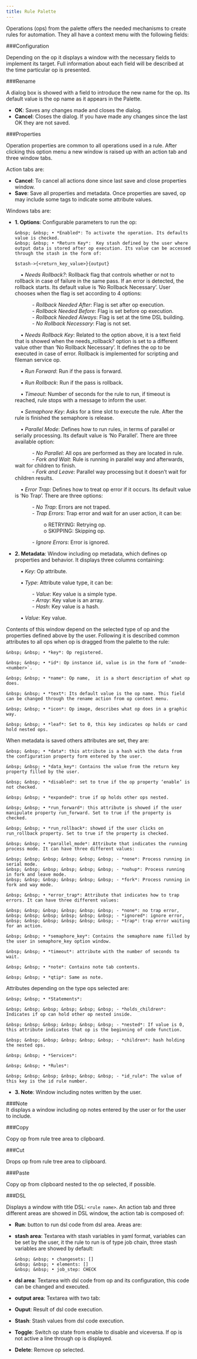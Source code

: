 ```yaml
---
title: Rule Palette
---
```


Operations (ops) from the palette offers the needed mechanisms to create 
rules for automation. They all have a context menu with the following fields:

###Configuration

Depending on the op it displays a window with the necessary fields to implement its target. Full information about each field will be described at the time particular op is presented.    

###Rename    

A dialog box is showed with a field to introduce the new name for the op. Its default value is the op name as it appears in the Palette. 

* **OK**: Saves any changes made and closes the dialog.
* **Cancel**: Closes the dialog. If you have made any changes since the last OK they are not saved.    

###Properties  

Operation properties are common to all operations used in a rule. After clicking this option menu a new window is raised up with an action tab and three window tabs.

Action tabs are:

* **Cancel**: To cancel all actions done since last save and close properties window.
* **Save**: Save all properties and metadata. Once properties are saved, op may include some tags to indicate some attribute values.

Windows tabs are:

* **1. Options**: Configurable parameters to run the op:    

      &nbsp; &nbsp; • *Enabled*: To activate the operation. Its defaults value is checked.    
      &nbsp; &nbsp; • *Return Key*:  Key stash defined by the user where output data is stored after op execution. Its value can be accessed through the stash in the form of:         

   `$stash->{<return_key_value>}{output}`    
      
    &nbsp; &nbsp; • *Needs Rollback?*: Rollback flag that controls whether or not to rollback in case of failure in the same pass. If an error is detected, the rollback starts. Its default value is ‘No Rollback Necessary’.  User chooses when the flag is set according to 4 options:  

           
    &nbsp; &nbsp; &nbsp; &nbsp; &nbsp; &nbsp; - *Rollback Needed After*: Flag is set after op execution.    
    &nbsp; &nbsp; &nbsp; &nbsp; &nbsp; &nbsp; - *Rollback Needed Before*: Flag is set before op execution.    
    &nbsp; &nbsp; &nbsp; &nbsp; &nbsp; &nbsp; - *Rollback Needed Always*: Flag is set at the time DSL building.    
    &nbsp; &nbsp; &nbsp; &nbsp; &nbsp; &nbsp; - *No Rollback Necessary*: Flag is not set.    

    &nbsp; &nbsp; • *Needs Rollback Key*: Related to the option above, it is a text field that is showed when the needs_rollback? option is set to a different value other than ‘No Rollback Necessary’. It defines the op to be executed in case of error.
Rollback is implemented for scripting and fileman service op.     
           

    &nbsp; &nbsp; • *Run Forward*: Run if the pass is forward.  
          
    &nbsp; &nbsp; • *Run Rollback*: Run if the pass is rollback.    

    &nbsp; &nbsp; • *Timeout*: Number of seconds for the rule to run, if timeout is reached, rule stops with a message to inform the user.    

    &nbsp; &nbsp; • *Semaphore Key*: Asks for a time slot to execute the rule. After the rule is finished the semaphore is release.    

    &nbsp; &nbsp; • *Parallel Mode*: Defines how to run rules, in terms of parallel or serially processing. Its default value is ‘No Parallel’. There are three available option:       
    
    &nbsp; &nbsp; &nbsp; &nbsp; &nbsp; &nbsp; - *No Parallel*: All ops are performed as they are located in rule.    
    &nbsp; &nbsp; &nbsp; &nbsp; &nbsp; &nbsp; - *Fork and Wait*: Rule is running in parallel way and afterwards, wait for children to finish.     
    &nbsp; &nbsp; &nbsp; &nbsp; &nbsp; &nbsp; - *Fork and Leave*: Parallel way processing but it doesn’t wait for children results.    

    &nbsp; &nbsp; • *Error Trap*: Defines how to treat op error if it occurs. Its default value is ‘No Trap’. There are three options:        

    &nbsp; &nbsp; &nbsp; &nbsp; &nbsp; &nbsp; - *No Trap*: Errors are not traped.    
    &nbsp; &nbsp; &nbsp; &nbsp; &nbsp; &nbsp; - *Trap Errors*: Trap error and wait for an user action, it can be:        

    &nbsp; &nbsp; &nbsp; &nbsp; &nbsp; &nbsp; &nbsp; &nbsp; &nbsp; &nbsp; o RETRYING: Retrying op.             
    &nbsp; &nbsp; &nbsp; &nbsp; &nbsp; &nbsp; &nbsp; &nbsp; &nbsp; &nbsp; o SKIPPING: Skipping op.            
    
    &nbsp; &nbsp; &nbsp; &nbsp; &nbsp; &nbsp; - *Ignore Errors*: Error is ignored.    

    
* **2. Metadata**: Window including op metadata, which defines op properties and behavior. It displays three columns containing:

    &nbsp; &nbsp; • *Key*: Op attribute.      
   
    &nbsp; &nbsp; • *Type*: Attribute value type, it can be:    
    
    &nbsp; &nbsp; &nbsp; &nbsp; &nbsp; &nbsp; - *Value*: Key value is a simple type.    
    &nbsp; &nbsp; &nbsp; &nbsp; &nbsp; &nbsp; - *Array*: Key value is an array.    
    &nbsp; &nbsp; &nbsp; &nbsp; &nbsp; &nbsp; - *Hash*: Key value is a hash.   
   
    &nbsp; &nbsp; • *Value*: Key value.         

Contents of this window depend on the selected type of op and the properties defined above by the user.  Following it is described common attributes to all ops when op is dragged from the palette to the rule:      
   
    &nbsp; &nbsp; • *key*: Op registered.     
   
    &nbsp; &nbsp; • *id*: Op instance id, value is in the form of ‘xnode-<number>`.    
    
    &nbsp; &nbsp; • *name*: Op name,  it is a short description of what op does.    
    
    &nbsp; &nbsp; • *text*: Its default value is the op name. This field can be changed through the rename action from op context menu.    
    
    &nbsp; &nbsp; • *icon*: Op image, describes what op does in a graphic way.    
    
    &nbsp; &nbsp; • *leaf*: Set to 0, this key indicates op holds or cand hold nested ops.   

When metadata is saved others attributes are set, they are:  
  
    &nbsp; &nbsp; • *data*: this attribute is a hash with the data from the configuration property form entered by the user.  
  
    &nbsp; &nbsp; • *data_key*: Contains the value from the return key property filled by the user. 
   
    &nbsp; &nbsp; • *disabled*: set to true if the op property ‘enable’ is not checked.    

    &nbsp; &nbsp; • *expanded*: true if op holds other ops nested.

    &nbsp; &nbsp; • *run_forward*: this attribute is showed if the user manipulate property run_forward. Set to true if the property is checked.

    &nbsp; &nbsp; • *run_rollback*: showed if the user clicks on run_rollback property. Set to true if the property is checked.

    &nbsp; &nbsp; • *parallel_mode*: Attribute that indicates the running process mode. It can have three different values:

    &nbsp; &nbsp; &nbsp; &nbsp; &nbsp; &nbsp; - *none*: Process running in serial mode.    
    &nbsp; &nbsp; &nbsp; &nbsp; &nbsp; &nbsp; - *nohup*: Process running in fork and leave mode.    
    &nbsp; &nbsp; &nbsp; &nbsp; &nbsp; &nbsp; - *fork*: Process running in fork and way mode.    

    &nbsp; &nbsp; • *error_trap*: Attribute that indicates how to trap errors. It can have three different values:    

    &nbsp; &nbsp; &nbsp; &nbsp; &nbsp; &nbsp; - *none*: no trap error,    
    &nbsp; &nbsp; &nbsp; &nbsp; &nbsp; &nbsp; - *ignored*: ignore error,    
    &nbsp; &nbsp; &nbsp; &nbsp; &nbsp; &nbsp; - *trap*: trap error waiting for an action.    

    &nbsp; &nbsp; • *semaphore_key*: Contains the semaphore name filled by the user in semaphore_key option window. 
    
    &nbsp; &nbsp; • *timeout*: attribute with the number of seconds to wait. 
    
    &nbsp; &nbsp; • *note*: Contains note tab contents. 
    
    &nbsp; &nbsp; • *qtip*: Same as note.     

Attributes depending on the type ops selected are:

    &nbsp; &nbsp; • *Statements*:      

    &nbsp; &nbsp; &nbsp; &nbsp; &nbsp; &nbsp; - *holds_children*: Indicates if op can hold other op nested inside.    

    &nbsp; &nbsp; &nbsp; &nbsp; &nbsp; &nbsp; - *nested*: If value is 0, this attribute indicates that op is the beginning of code function.    
 
    &nbsp; &nbsp; &nbsp; &nbsp; &nbsp; &nbsp; - *children*: hash holding the nested ops.        

    &nbsp; &nbsp; • *Services*:     

    &nbsp; &nbsp; • *Rules*:     

    &nbsp; &nbsp; &nbsp; &nbsp; &nbsp; &nbsp; - *id_rule*: The value of this key is the id rule number. 
   
* **3. Note**: Window including notes written by the user.    

###Note    
It displays a window including op notes entered by the user or for the user to include.

###Copy    

Copy op from rule tree area to clipboard.

###Cut   

Drops op from rule tree area to clipboard.

###Paste   

Copy op from clipboard nested to the op selected, if possible.

###DSL   

Displays a window with title DSL: `<rule name>`. An action tab and three different areas are showed in DSL window, the action tab is composed of:

* **Run**: button to run dsl code from dsl area. Areas are:

* **stash area**: Textarea with stash variables in yaml format, variables can be set by the user, it the rule to run is of type job chain, three stash variables are showed by default:

      &nbsp; &nbsp; • changesets: []    
      &nbsp; &nbsp; • elements: []    
      &nbsp; &nbsp; • job_step: CHECK    
* **dsl area**: Textarea with dsl code from op and its configuration, this code can be changed and executed.    

* **output area**: Textarea with two tab:    

* **Ouput**: Result of dsl code execution.    

* **Stash**: Stash values from dsl code execution.    

* **Toggle**: Switch op state from enable to disable and viceversa. If op is not active a line through op is displayed.    

* **Delete**: Remove op selected.    

